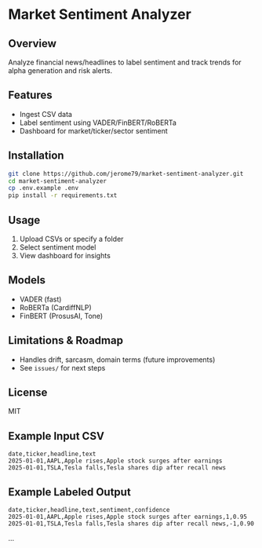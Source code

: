 # Market Sentiment Analyzer

## Overview
Analyze financial news/headlines to label sentiment and track trends for alpha generation and risk alerts.

## Features
- Ingest CSV data
- Label sentiment using VADER/FinBERT/RoBERTa
- Dashboard for market/ticker/sector sentiment

## Installation
```bash
git clone https://github.com/jerome79/market-sentiment-analyzer.git
cd market-sentiment-analyzer
cp .env.example .env
pip install -r requirements.txt
```

## Usage
1. Upload CSVs or specify a folder
2. Select sentiment model
3. View dashboard for insights

## Models
- VADER (fast)
- RoBERTa (CardiffNLP)
- FinBERT (ProsusAI, Tone)

## Limitations & Roadmap
- Handles drift, sarcasm, domain terms (future improvements)
- See `issues/` for next steps

## License
MIT
## Example Input CSV

```csv
date,ticker,headline,text
2025-01-01,AAPL,Apple rises,Apple stock surges after earnings
2025-01-01,TSLA,Tesla falls,Tesla shares dip after recall news
```

## Example Labeled Output

```csv
date,ticker,headline,text,sentiment,confidence
2025-01-01,AAPL,Apple rises,Apple stock surges after earnings,1,0.95
2025-01-01,TSLA,Tesla falls,Tesla shares dip after recall news,-1,0.90
```
...